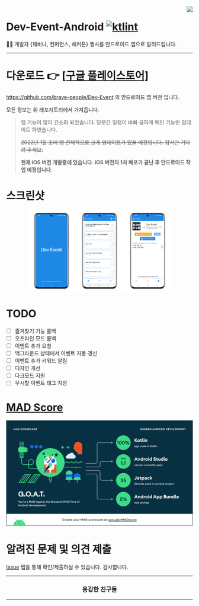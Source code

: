 <image src="https://raw.githubusercontent.com/brave-people/Dev-Event-Android/master/app/src/main/res/mipmap-xxhdpi/ic_launcher.png" align="right"/>

# Dev-Event-Android [![ktlint](https://img.shields.io/badge/code%20style-%E2%9D%A4-FF4081.svg)](https://ktlint.github.io/)

🎉🎈 개발자 {웨비나, 컨퍼런스, 해커톤} 행사를 안드로이드 앱으로 알려드립니다.

---

# 다운로드 👉 [[구글 플레이스토어]](https://play.google.com/store/apps/details?id=team.bravepeople.devevent)

https://github.com/brave-people/Dev-Event 의 안드로이드 앱 버전 입니다.

모든 정보는 위 레포지토리에서 가져옵니다.

> 앱 기능이 많이 간소화 되었습니다. 당분간 일정이 바빠 급하게 메인 기능만 업데이트 하였습니다.
> 
> ~~2022년 1월 초에 앱 전체적으로 크게 업데이트가 있을 예정입니다. 잠시만 기다려 주세요.~~
>
> **현재 iOS 버전 개발중에 있습니다. iOS 버전의 1차 배포가 끝난 후 안드로이드 작업 예정입니다.**

# 스크린샷

<p align="center">
  <img alt="splash" src="/images/splash.png?raw=true" width="25%"/>
  <img alt="main" src="/images/main.png?raw=true" width="25%" />
  <img alt="info" src="/images/info_v2.png?raw=true" width="25%" />
</p>

# TODO

- [ ] 즐겨찾기 기능 롤백
- [ ] 오프라인 모드 롤백
- [ ] 이벤트 추가 요청
- [ ] 백그라운드 상태에서 이벤트 자동 갱신
- [ ] 이벤트 추가 키워드 알림
- [ ] 디자인 개선
- [ ] 다크모드 지원
- [ ] 무시할 이벤트 태그 지정

# [MAD Score](https://madscorecard.withgoogle.com/scorecard/share/1492290925/)

![](/images/madscore/summary.png?raw=true)

# 알려진 문제 및 의견 제출

[Issue](https://github.com/brave-people/Dev-Event-Android/issues) 탭을 통해 확인/제출하실 수 있습니다. 감사합니다.

<div align=center>
    <hr/>
      <h3>용감한 친구들</h3>
    <hr/>
</div>
